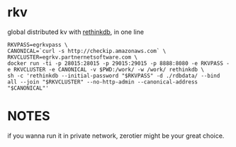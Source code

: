 # rkv

global distributed kv with [rethinkdb](https://rethinkdb.com/), in one line 

```
RKVPASS=egrkvpass \
CANONICAL=`curl -s http://checkip.amazonaws.com` \
RKVCLUSTER=egrkv.partnernetsoftware.com \
docker run -ti -p 28015:28015 -p 29015:29015 -p 8888:8080 -e RKVPASS -e RKVCLUSTER -e CANONICAL -v $PWD:/work/ -w /work/ rethinkdb \
sh -c 'rethinkdb --initial-password "$RKVPASS" -d ./rdbdata/ --bind all --join "$RKVCLUSTER" --no-http-admin --canonical-address "$CANONICAL"'
```

# NOTES

if you wanna run it in private network, zerotier might be your great choice.

